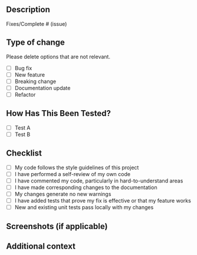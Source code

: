 ## Description

<!-- Please include a summary of the change and which issue is fixed. Also include relevant motivation and context. List any dependencies that are required for this change. -->

Fixes/Complete # (issue)

## Type of change

Please delete options that are not relevant.

- [ ] Bug fix
- [ ] New feature
- [ ] Breaking change
- [ ] Documentation update
- [ ] Refactor

## How Has This Been Tested?

<!-- Please describe the tests that you ran to verify your changes. Provide instructions so we can reproduce. -->

- [ ] Test A
- [ ] Test B

## Checklist

- [ ] My code follows the style guidelines of this project
- [ ] I have performed a self-review of my own code
- [ ] I have commented my code, particularly in hard-to-understand areas
- [ ] I have made corresponding changes to the documentation
- [ ] My changes generate no new warnings
- [ ] I have added tests that prove my fix is effective or that my feature works
- [ ] New and existing unit tests pass locally with my changes

## Screenshots (if applicable)

<!-- Please add any screenshots or gifs to help reviewers understand your changes. -->

## Additional context

<!-- Add any other context about the pull request here. -->

